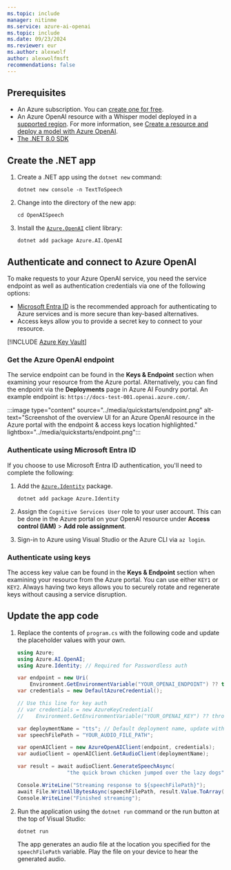 ```yaml
---
ms.topic: include
manager: nitinme
ms.service: azure-ai-openai
ms.topic: include
ms.date: 09/23/2024
ms.reviewer: eur
ms.author: alexwolf
author: alexwolfmsft
recommendations: false
---
```


## Prerequisites

- An Azure subscription. You can [create one for free](https://azure.microsoft.com/free/cognitive-services?azure-portal=true).
- An Azure OpenAI resource with a Whisper model deployed in a [supported region](../concepts/models.md#whisper-models). For more information, see [Create a resource and deploy a model with Azure OpenAI](../how-to/create-resource.md).
- [The .NET 8.0 SDK](https://dotnet.microsoft.com/en-us/download)

## Create the .NET app

1. Create a .NET app using the `dotnet new` command:

    ```dotnetcli
    dotnet new console -n TextToSpeech
    ```

1. Change into the directory of the new app:

    ```dotnetcli
    cd OpenAISpeech
    ```

1. Install the [`Azure.OpenAI`](https://www.nuget.org/packages/Azure.AI.OpenAI/) client library:
    
    ```dotnetcli
    dotnet add package Azure.AI.OpenAI
    ```

## Authenticate and connect to Azure OpenAI

To make requests to your Azure OpenAI service, you need the service endpoint as well as authentication credentials via one of the following options:

- [Microsoft Entra ID](/entra/fundamentals/whatis) is the recommended approach for authenticating to Azure services and is more secure than key-based alternatives. 
- Access keys allow you to provide a secret key to connect to your resource.

[!INCLUDE [Azure Key Vault](~/reusable-content/ce-skilling/azure/includes/ai-services/security/azure-key-vault.md)]

### Get the Azure OpenAI endpoint

The service endpoint can be found in the **Keys & Endpoint** section when examining your resource from the Azure portal. Alternatively, you can find the endpoint via the **Deployments** page in Azure AI Foundry portal. An example endpoint is: `https://docs-test-001.openai.azure.com/`.

:::image type="content" source="../media/quickstarts/endpoint.png" alt-text="Screenshot of the overview UI for an Azure OpenAI resource in the Azure portal with the endpoint & access keys location highlighted." lightbox="../media/quickstarts/endpoint.png":::

### Authenticate using Microsoft Entra ID

If you choose to use Microsoft Entra ID authentication, you'll need to complete the following:

1. Add the [`Azure.Identity`](https://www.nuget.org/packages/Azure.Identity) package.

    ```dotnetcli
    dotnet add package Azure.Identity
    ```

1. Assign the `Cognitive Services User` role to your user account. This can be done in the Azure portal on your OpenAI resource under **Access control (IAM)** > **Add role assignment**.
1. Sign-in to Azure using Visual Studio or the Azure CLI via `az login`.

### Authenticate using keys

The access key value can be found in the **Keys & Endpoint** section when examining your resource from the Azure portal. You can use either `KEY1` or `KEY2`. Always having two keys allows you to securely rotate and regenerate keys without causing a service disruption.

## Update the app code

1. Replace the contents of `program.cs` with the following code and update the placeholder values with your own.

    ```csharp
    using Azure;
    using Azure.AI.OpenAI;
    using Azure.Identity; // Required for Passwordless auth
    
    var endpoint = new Uri(
        Environment.GetEnvironmentVariable("YOUR_OPENAI_ENDPOINT") ?? throw new ArgumentNullException());
    var credentials = new DefaultAzureCredential();

    // Use this line for key auth
    // var credentials = new AzureKeyCredential(
    //    Environment.GetEnvironmentVariable("YOUR_OPENAI_KEY") ?? throw new ArgumentNullException());

    var deploymentName = "tts"; // Default deployment name, update with your own if necessary
    var speechFilePath = "YOUR_AUDIO_FILE_PATH";
    
    var openAIClient = new AzureOpenAIClient(endpoint, credentials);
    var audioClient = openAIClient.GetAudioClient(deploymentName);
    
    var result = await audioClient.GenerateSpeechAsync(
                    "the quick brown chicken jumped over the lazy dogs");
    
    Console.WriteLine("Streaming response to ${speechFilePath}");
    await File.WriteAllBytesAsync(speechFilePath, result.Value.ToArray());
    Console.WriteLine("Finished streaming");
    ```

1. Run the application using the `dotnet run` command or the run button at the top of Visual Studio:

    ```dotnetcli
    dotnet run
    ```

    The app generates an audio file at the location you specified for the `speechFilePath` variable. Play the file on your device to hear the generated audio.
